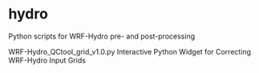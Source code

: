 # hydro
Python scripts for WRF-Hydro pre- and post-processing

WRF-Hydro_QCtool_grid_v1.0.py
  Interactive Python Widget for Correcting WRF-Hydro Input Grids
